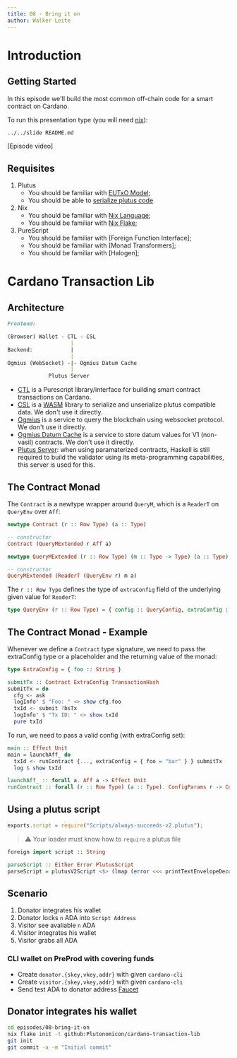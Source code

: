```yaml
---
title: 08 - Bring it on
author: Walker Leite
---
```

# Introduction

## Getting Started

In this episode we'll build the most common off-chain code for a smart contract on Cardano.

To run this presentation type (you will need [nix](https://nixos.org)):

```bash
../../slide README.md
```

[Episode video]

## Requisites

1. Plutus
    - You should be familiar with [EUTxO Model](https://github.com/LovelaceAcademy/plutus-experience#episode-1---plutus-playground);
    - You should be able to [serialize plutus code](https://github.com/LovelaceAcademy/plutus-experience#episode-7---going-live)
2. Nix
    - You should be familiar with [Nix Language](https://nixos.org/manual/nix/stable/language);
    - You should be familiar with [Nix Flake](https://github.com/LovelaceAcademy/plutus-experience#episode-3---our-first-web-app);
3. PureScript
    - You should be familiar with [Foreign Function Interface];
    - You should be familiar with [Monad Transformers];
    - You should be familiar with [Halogen];


# Cardano Transaction Lib

## Architecture

```markdown
Frontend:

(Browser) Wallet - CTL - CSL
                    |
Backend:            |
                    |
Ogmius (WebSocket) -|- Ogmius Datum Cache
                    |
             Plutus Server
```

- [CTL](https://github.com/Plutonomicon/cardano-transaction-lib) is a Purescript library/interface for building smart contract transactions on Cardano.
- [CSL](https://github.com/Emurgo/cardano-serialization-lib) is a [WASM](https://developer.mozilla.org/en-US/docs/WebAssembly) library to serialize and unserialize plutus compatible data. We don't use it directly.
- [Ogmius](https://github.com/CardanoSolutions/ogmios) is a service to query the blockchain using websocket protocol. We don't use it directly.
- [Ogmius Datum Cache](https://github.com/mlabs-haskell/ogmios-datum-cache) is a service to store datum values for V1 (non-vasil) contracts. We don't use it directly.
- [Plutus Server](https://github.com/Plutonomicon/cardano-transaction-lib/tree/develop/server): when using paramaterized contracts, Haskell is still required to build the validator using its meta-programming capabilities, this server is used for this.

## The Contract Monad

The `Contract` is a newtype wrapper around `QueryM`, which is a `ReaderT` on `QueryEnv` over `Aff`:

```hs
newtype Contract (r :: Row Type) (a :: Type)

-- constructor
Contract (QueryMExtended r Aff a)

newtype QueryMExtended (r :: Row Type) (m :: Type -> Type) (a :: Type)

-- constructor
QueryMExtended (ReaderT (QueryEnv r) m a)
```

The `r :: Row Type` defines the type of `extraConfig` field of the underlying given value for `ReaderT`:

```hs
type QueryEnv (r :: Row Type) = { config :: QueryConfig, extraConfig :: Record r, runtime :: QueryRuntime }
```

## The Contract Monad - Example

Whenever we define a `Contract` type signature, we need to pass the extraConfig type or a placeholder and the returning value of the monad:

```hs
type ExtraConfig = { foo :: String }

submitTx :: Contract ExtraConfig TransactionHash
submitTx = do
  cfg <- ask
  logInfo' $ "Foo: " <> show cfg.foo
  txId <- submit ?bsTx
  logInfo' $ "Tx ID: " <> show txId
  pure txId
```

To run, we need to pass a valid config (with extraConfig set):

```hs
main :: Effect Unit
main = launchAff_ do
  txId <- runContract {..., extraConfig = { foo = "bar" } } submitTx
  log $ show txId
```

```hs
launchAff_ :: forall a. Aff a -> Effect Unit
runContract :: forall (r :: Row Type) (a :: Type). ConfigParams r -> Contract r a -> Aff a
```

## Using a plutus script

```javascript
exports.script = require("Scripts/always-succeeds-v2.plutus");
```

> :warning: Your loader must know how to `require` a plutus file

```hs
foreign import script :: String

parseScript :: Either Error PlutusScript
parseScript = plutusV2Script <$> (lmap (error <<< printTextEnvelopeDecodeError) $ textEnvelopeBytes script PlutusScriptV2)
```

## Scenario

1. Donator integrates his wallet
2. Donator locks `n` ADA into `Script Address`
3. Visitor see avaliable `n` ADA 
4. Visitor integrates his wallet
5. Visitor grabs all ADA

### CLI wallet on PreProd with covering funds

- Create `donator.{skey,vkey,addr}` with given `cardano-cli`
- Create `visitor.{skey,vkey,addr}` with given `cardano-cli`
- Send test ADA to donator address [Faucet](https://docs.cardano.org/cardano-testnet/tools/faucet)

## Donator integrates his wallet

```bash
cd episodes/08-bring-it-on
nix flake init -t github:Plutonomicon/cardano-transaction-lib
git init
git commit -a -m "Initial commit"
```
